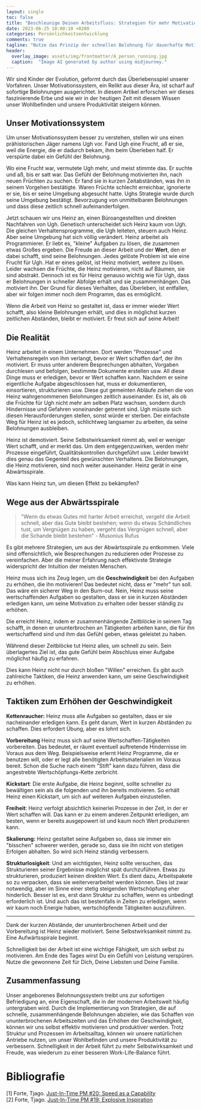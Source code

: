 ```yaml
---
layout: single
toc: false
title: "Beschleunige Deinen Arbeitsfluss: Strategien für mehr Motivation und Produktivität"
date: 2023-06-25 10:00:10 +0200
categories: Persönlichkeitsentwicklung
comments: true
tagline: "Nutze das Prinzip der schnellen Belohnung für dauerhafte Motivation: Lerne, deinen Arbeitsalltag zu gestalten, um effizienter zu arbeiten und dein Wohlbefinden zu steigern."
header:
  overlay_image: assets/img/frontmatter/A_person_running.jpg
  caption:  "Image AI generated by author using midjourney."
---
```


Wir sind Kinder der Evolution, geformt durch das Überlebensspiel unserer Vorfahren. Unser Motivationssystem, ein Relikt aus dieser Ära, ist scharf auf sofortige Belohnungen ausgerichtet. In diesem Artikel erforschen wir dieses faszinierende Erbe und wie wir in der heutigen Zeit mit diesem Wissen unser Wohlbefinden und unsere Produktivität steigern können.

## Unser Motivationssystem
Um unser Motivationssystem besser zu verstehen, stellen wir uns einen prähistorischen Jäger namens Ugh vor. Fand Ugh eine Frucht, aß er sie, weil die Energie, die er dadurch bekam, ihm beim Überleben half. Er verspürte dabei ein Gefühl der Belohnung. 

Wo eine Frucht war, vermutete Ugh mehr, und meist stimmte das. Er suchte und aß, bis er satt war. Das Gefühl der Belohnung motivierten ihn, nach neuen Früchten zu suchen.  Er fand sie in kurzen Zeitabständen, was ihn in seinem Vorgehen bestätigte. Waren Früchte schlecht erreichbar, ignorierte er sie, bis er seine Umgebung abgesucht hatte. Ughs Strategie wurde durch seine Umgebung bestätigt. Bevorzugung von unmittelbaren Belohnungen und dass diese zeitlich schnell aufeinanderfolgen.

Jetzt schauen wir uns Heinz an, einen Büroangestellten und direkten Nachfahren von Ugh. Genetisch unterscheidet sich Heinz kaum von Ugh. Die gleichen Verhaltensprogramme, die Ugh leiteten, steuern auch Heinz. Aber seine Umgebung hat sich völlig verändert. Heinz arbeitet als Programmierer. Er liebt es, "kleine" Aufgaben zu lösen, die zusammen etwas Großes ergeben. Die Freude an dieser Arbeit und der **Wert**, den er dabei schafft, sind seine Belohnungen. Jedes gelöste Problem ist wie eine Frucht für Ugh. Hat er eines gelöst, ist Heinz motiviert, weitere zu lösen. Leider wachsen die Früchte, die Heinz motivieren, nicht auf Bäumen, sie sind abstrakt. Dennoch ist es für Heinz genauso wichtig wie für Ugh, dass er Belohnungen in schneller Abfolge erhält und sie zusammenhängen. Das motiviert ihn. Der Grund für dieses Verhalten, das Überleben, ist entfallen, aber wir folgen immer noch dem Programm, das es ermöglicht.

Wenn die Arbeit von Heinz so gestaltet ist, dass er immer wieder Wert schafft, also kleine Belohnungen erhält, und dies in möglichst kurzen zeitlichen Abständen, bleibt er motiviert. Er freut sich auf seine Arbeit!

## Die Realität
Heinz arbeitet in einem Unternehmen. Dort werden "Prozesse" und Verhaltensregeln von ihm verlangt, bevor er Wert schaffen darf, der ihn motiviert. Er muss unter anderem Besprechungen abhalten, Vorgaben durchlesen und befolgen, bestimmte Dokumente erstellen usw. All diese Dinge muss er erledigen, bevor er Wert schaffen kann. Nachdem er seine eigentliche Aufgabe abgeschlossen hat, muss er dokumentieren, einsortieren, strukturieren usw. Diese gut gemeinten Abläufe ziehen die von Heinz wahrgenommenen Belohnungen zeitlich auseinander. Es ist, als ob die Früchte für Ugh nicht mehr am selben Platz wachsen, sondern durch Hindernisse und Gefahren voneinander getrennt sind. Ugh müsste sich diesen Herausforderungen stellen, sonst würde er sterben. Der einfachste Weg für Heinz ist es jedoch, schlichtweg langsamer zu arbeiten, da seine Belohnungen ausbleiben.

Heinz ist demotiviert. Seine Selbstwirksamkeit nimmt ab, weil er weniger Wert schafft, und er merkt das.  Um dem entgegenzuwirken, werden mehr Prozesse eingeführt, Qualitätskontrollen durchgeführt usw. Leider bewirkt dies genau das Gegenteil des gewünschten Verhaltens. Die Belohnungen, die Heinz motivieren, sind noch weiter auseinander. Heinz gerät in eine Abwärtsspirale.

Was kann Heinz tun, um diesen Effekt zu bekämpfen?

## Wege aus der Abwärtsspirale

> "Wenn du etwas Gutes mit harter Arbeit erreichst, vergeht die Arbeit schnell, aber das Gute bleibt bestehen; wenn du etwas Schändliches tust, um Vergnügen zu haben, vergeht das Vergnügen schnell, aber die Schande bleibt bestehen"  - Musonius Rufus

Es gibt mehrere Strategien, um aus der Abwärtsspirale zu entkommen. Viele sind offensichtlich, wie Besprechungen zu reduzieren oder Prozesse zu vereinfachen. Aber die meiner Erfahrung nach effektivste Strategie widerspricht der Intuition der meisten Menschen.

Heinz muss sich ins Zeug legen, um die **Geschwindigkeit** bei den Aufgaben zu erhöhen, die ihn motivieren! Das bedeutet nicht, dass er "mehr" tun soll. Das wäre ein sicherer Weg in den Burn-out. Nein, Heinz muss seine wertschaffenden Aufgaben so gestalten, dass er sie in kurzen Abständen erledigen kann, um seine Motivation zu erhalten oder besser ständig zu erhöhen. 

Die erreicht Heinz, indem er zusammenhängende Zeitblöcke in seinem Tag schafft, in denen er ununterbrochen an Tätigkeiten arbeiten kann, die für ihn wertschaffend sind und ihm das Gefühl geben, etwas geleistet zu haben. 

Während dieser Zeitblöcke tut Heinz alles, um schnell zu sein. Sein überlagertes Ziel ist, das gute Gefühl beim Abschluss einer Aufgabe möglichst häufig zu erfahren. 

Dies kann Heinz nicht nur durch bloßen "Willen" erreichen. Es gibt auch zahlreiche Taktiken, die Heinz anwenden kann, um seine Geschwindigkeit zu erhöhen.

## Taktiken zum Erhöhen der Geschwindigkeit

**Kettenraucher:** Heinz muss alle Aufgaben so gestalten, dass er sie nacheinander erledigen kann. Es geht darum, Wert in kurzen Abständen zu schaffen. Dies erfordert Übung, aber es lohnt sich.

**Vorbereitung** Heinz muss sich auf seine Wertschaffen-Tätigkeiten vorbereiten. Das bedeutet, er räumt eventuell auftretende Hindernisse im Voraus aus dem Weg. Beispielsweise erlernt Heinz Programme, die er benutzen will, oder er legt alle benötigten Arbeitsmaterialien im Voraus bereit. Schon die Suche nach einem "Stift" kann dazu führen, dass die angestrebte Wertschöpfungs-Kette zerbricht.

**Kickstart**: Die erste Aufgabe, die Heinz beginnt, sollte schneller zu bewältigen sein als die folgenden und ihn bereits motivieren. So erhält Heinz einen Kickstart, um sich auf weiteren Aufgaben einzustellen.

**Freiheit**: Heinz verfolgt absichtlich keinerlei Prozesse in der Zeit, in der er Wert schaffen will. Das kann er zu einem anderen Zeitpunkt erledigen, am besten, wenn er bereits ausgepowert ist und kaum noch Wert produzieren kann.

**Skalierung:** Heinz gestaltet seine Aufgaben so, dass sie immer ein "bisschen" schwerer werden, gerade so, dass sie ihn nicht von stetigen Erfolgen abhalten. So wird sich Heinz ständig verbessern.

**Strukturlosigkeit**: Und am wichtigsten, Heinz sollte versuchen, das Strukturieren seiner Ergebnisse möglichst spät durchzuführen. Etwas zu strukturieren, produziert keinen direkten Wert. Es dient dazu, Arbeitspakete so zu verpacken, dass sie weiterverarbeitet werden können. Dies ist zwar notwendig, aber im Sinne einer stetig steigenden Wertschöpfung eher hinderlich. Besser ist es, erst dann Struktur zu schaffen, wenn es unbedingt erforderlich ist. Und auch das ist bestenfalls in Zeiten zu erledigen, wenn wir kaum noch Energie haben, wertschöpfende Tätigkeiten auszuführen.

---

Dank der kurzen Abstände, der ununterbrochenen Arbeit und der Vorbereitung ist Heinz wieder motiviert. Seine Selbstwirksamkeit nimmt zu. Eine Aufwärtsspirale beginnt.

Schnelligkeit bei der Arbeit ist eine wichtige Fähigkeit, um sich selbst zu motivieren. Am Ende des Tages wirst Du ein Gefühl von Leistung verspüren. Nutze die gewonnene Zeit für Dich, Deine Liebsten und Deine Familie.

## Zusammenfassung
Unser angeborenes Belohnungssystem treibt uns zur sofortigen Befriedigung an, eine Eigenschaft, die in der modernen Arbeitswelt häufig untergraben wird. Durch die Implementierung von Strategien, die auf schnelle, zusammenhängende Belohnungen abzielen, wie das Schaffen von ununterbrochenen Arbeitszeiten und das Erhöhen der Geschwindigkeit, können wir uns selbst effektiv motivieren und produktiver werden. Trotz Struktur und Prozessen im Arbeitsalltag, können wir unsere natürlichen Antriebe nutzen, um unser Wohlbefinden und unsere Produktivität zu verbessern. Schnelligkeit in der Arbeit führt zu mehr Selbstwirksamkeit und Freude, was wiederum zu einer besseren Work-Life-Balance führt.

# Bibliografie
[1] Forte, Tjago. [Just-In-Time PM #20: Speed as a Capability](https://fortelabs.com/blog/just-in-time-pm-20-speed-as-a-capability/)  
[2] Forte, Tjago. [Just-In-Time PM #19: Explosive Inspiration](https://fortelabs.com/blog/just-in-time-pm-19-explosive-inspiration/)  
